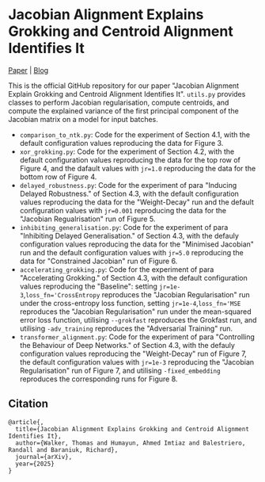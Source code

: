 # Jacobian Alignment Explains Grokking and Centroid Alignment Identifies It

[Paper]() | [Blog](https://thomaswalker1.github.io/blog/centroid_alignment_grokking.html)

This is the official GitHub repository for our paper "Jacobian Alignment Explain Grokking and Centroid Alignment Identifies It". `utils.py` provides classes to perform Jacobian regularisation, compute centroids, and compute the explained variance of the first principal component of the Jacobian matrix on a model for input batches.

- `comparison_to_ntk.py`: Code for the experiment of Section 4.1, with the default configuration values reproducing the data for Figure 3.
- `xor_grokking.py`: Code for the experiment of Section 4.2, with the default configuration values reproducing the data for the top row of Figure 4, and the dafault values with `jr=1.0` reproducing the data for the bottom row of Figure 4.
- `delayed_robustness.py`: Code for the experiment of para "Inducing Delayed Robustness." of Section 4.3, with the default configuration values reproducing the data for the "Weight-Decay" run and the default configuration values with `jr=0.001` reproducing the data for the "Jacobian Regualrisation" run of Figure 5.
- `inhibiting_generalisation.py`: Code for the experiment of para "Inhibiting Delayed Generalisation." of Section 4.3, with the defauly configuration values reproducing the data for the "Minimised Jacobian" run and the default configuration values with `jr=5.0` reproducing the data for "Constrained Jacobian" run of Figure 6.
- `accelerating_grokking.py`: Code for the experiment of para "Accelerating Grokking." of Section 4.3, with the default configuration values reproducing the "Baseline": setting `jr=1e-3`,`loss_fn='CrossEntropy` reproduces the "Jacobian Regularisation" run under the cross-entropy loss function, setting `jr=1e-4`,`loss_fn='MSE` reproduces the "Jacobian Regularisation" run under the mean-squared error loss function, utilising `--grokfast` reproduces the Grokfast run, and utilising `-adv_training` reproduces the "Adversarial Training" run.
- `transformer_alignment.py`: Code for the experiment of para "Controlling the Behaviour of Deep Networks." of Section 4.3, with the defauly configuration values reproducing the "Weight-Decay" run of Figure 7, the default configuration values with `jr=1e-3` reproducing the "Jacobian Regularisation" run of Figure 7, and utilising `-fixed_embedding` reproduces the corresponding runs for Figure 8.

## Citation

    @article{,
      title={Jacobian Alignment Explains Grokking and Centroid Alignment Identifies It},
      author={Walker, Thomas and Humayun, Ahmed Imtiaz and Balestriero, Randall and Baraniuk, Richard},
      journal={arXiv},
      year={2025}
    }